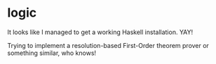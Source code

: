 # logic

It looks like I managed to get a working Haskell installation. YAY!

Trying to implement a resolution-based First-Order theorem prover or something similar, who knows!
